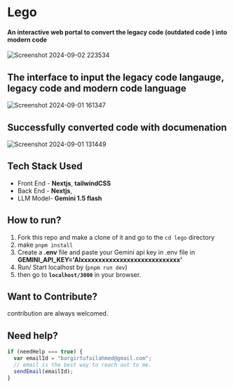 # Lego

#### An interactive web portal to convert the legacy code (outdated code ) into modern code
![Screenshot 2024-09-02 223534](https://github.com/user-attachments/assets/61f4e488-f134-40a8-b0cf-80e2b170a00a)


## The interface to input the legacy code langauge, legacy code and modern code language

![Screenshot 2024-09-01 161347](https://github.com/user-attachments/assets/14dbcc5f-92c4-40a4-9022-f24285bb8002)


## Successfully converted code with documenation

![Screenshot 2024-09-01 131449](https://github.com/user-attachments/assets/0fd651f3-e0b4-46c3-9f83-87f0b6fbd2c5)


## Tech Stack Used

- Front End - **Nextjs**, **tailwindCSS**
- Back End - **Nextjs**,
- LLM Model- **Gemini 1.5 flash**

## How to run?

1. Fork this repo and make a clone of it and go to the `cd lego` directory
2. make `pnpm install`
3. Create a **.env** file and paste your Gemini api key in .env file in **GEMINI_API_KEY='AIxxxxxxxxxxxxxxxxxxxxxxxxxxxx'**
4. Run/ Start localhost by (`pnpm run dev`)
5. then go to **`localhost/3000`** in your browser.

## Want to Contribute?

contribution are always welcomed.

## Need help?

```javascript
if (needHelp === true) {
  var emailId = "bargirtufailahmed@gmail.com";
  // email is the best way to reach out to me.
  sendEmail(emailId);
}
```
